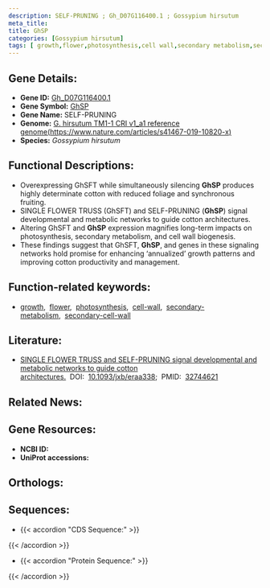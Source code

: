 ```yaml
---
description: SELF-PRUNING ; Gh_D07G116400.1 ; Gossypium hirsutum
meta_title:
title: GhSP
categories: [Gossypium hirsutum]
tags: [ growth,flower,photosynthesis,cell wall,secondary metabolism,secondary cell wall ]
---
```


## Gene Details:
- **Gene ID:** [Gh_D07G116400.1]()
- **Gene Symbol:** <u>GhSP</u>
- **Gene Name:** SELF-PRUNING
- **Genome:** [G. hirsutum TM1-1 CRI v1_a1 reference genome(https://www.nature.com/articles/s41467-019-10820-x)]()
- **Species:** *Gossypium hirsutum*

## Functional Descriptions:
   - Overexpressing GhSFT while simultaneously silencing **GhSP** produces highly determinate cotton with reduced foliage and synchronous fruiting.
   - SINGLE FLOWER TRUSS (GhSFT) and SELF-PRUNING (**GhSP**) signal developmental and metabolic networks to guide cotton architectures.
   - Altering GhSFT and **GhSP** expression magnifies long-term impacts on photosynthesis, secondary metabolism, and cell wall biogenesis.
   - These findings suggest that GhSFT, **GhSP**, and genes in these signaling networks hold promise for enhancing ‘annualized’ growth patterns and improving cotton productivity and management.

## Function-related keywords:
   - [growth](/tags/growth/),&nbsp;&nbsp;[flower](/tags/flower/),&nbsp;&nbsp;[photosynthesis](/tags/photosynthesis/),&nbsp;&nbsp;[cell-wall](/tags/cell-wall/),&nbsp;&nbsp;[secondary-metabolism](/tags/secondary-metabolism/),&nbsp;&nbsp;[secondary-cell-wall](/tags/secondary-cell-wall/)

## Literature:
   - [SINGLE FLOWER TRUSS and SELF-PRUNING signal developmental and metabolic networks to guide cotton architectures.](https://doi.org/10.1093/jxb/eraa338)&nbsp;&nbsp;DOI:&nbsp;&nbsp;[10.1093/jxb/eraa338](https://doi.org/10.1093/jxb/eraa338);&nbsp;&nbsp;PMID:&nbsp;&nbsp;[32744621](https://pubmed.ncbi.nlm.nih.gov/32744621/)

## Related News:

## Gene Resources:
- **NCBI ID:**  [](https://www.ncbi.nlm.nih.gov/gene/?term=)
- **UniProt accessions:**  [](https://www.uniprot.org/uniprotkb//entry)

## Orthologs:

## Sequences:
- {{< accordion "CDS Sequence:" >}}

{{< /accordion >}}
- {{< accordion "Protein Sequence:" >}}

{{< /accordion >}}
